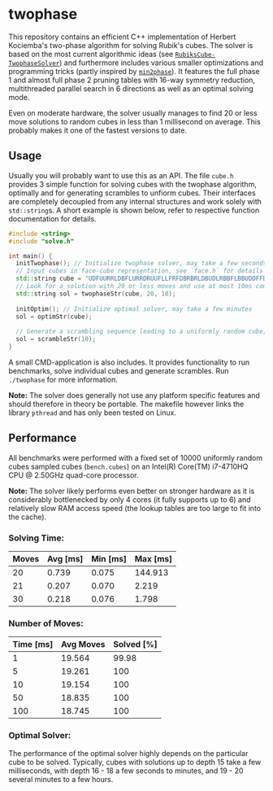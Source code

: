 # twophase

This repository contains an efficient C++ implementation of Herbert Kociemba's two-phase algorithm for solving Rubik's cubes. 
The solver is based on the most current algorithmic ideas (see [`RubiksCube-TwophaseSolver`](https://github.com/hkociemba/RubiksCube-TwophaseSolver)) and furthermore includes various smaller optimizations and programming tricks (partly inspired by [`min2phase`](https://github.com/cs0x7f/min2phase)).
It features the full phase 1 and almost full phase 2 pruning tables with 16-way symmetry reduction, multithreaded parallel search in 6 directions as well as an optimal solving mode.

Even on moderate hardware, the solver usually manages to find 20 or less move solutions to random cubes in less than 1 millisecond on average.
This probably makes it one of the fastest versions to date.

## Usage

Usually you will probably want to use this as an API. 
The file `cube.h` provides 3 simple function for solving cubes with the twophase algorithm, optimally and for generating scrambles to unfiorm cubes.
Their interfaces are completely decoupled from any internal structures and work solely with `std::string`s.
A short example is shown below, refer to respective function documentation for details.

```C++
#include <string>
#include "solve.h"

int main() {
  initTwophase(); // Initialize twophase solver, may take a few seconds
  // Input cubes in face-cube representation, see `face.h` for details
  std::string cube = "UDFUURRLDBFLURRDRUUFLLFRFDBRBRLDBUDLRBBFLBBUDDFFDBUFLL";
  // Look for a solution with 20 or less moves and use at most 10ms computation time
  std::string sol = twophaseStr(cube, 20, 10);
  
  initOptim(); // Initialize optimal solver, may take a few minutes
  sol = optimStr(cube);
  
  // Generate a scrambling sequence leading to a uniformly random cube; take at most 10ms
  sol = scrambleStr(10);
}
```

A small CMD-application is also includes. It provides functionality to run benchmarks, solve individual cubes and generate scrambles.
Run `./twophase` for more information.

**Note:** The solver does generally not use any platform specific features and should therefore in theory be portable. 
The makefile however links the library `pthread` and has only been tested on Linux.

## Performance

All benchmarks were performed with a fixed set of 10000 uniformly random cubes sampled cubes (`bench.cubes`) on an Intel(R) Core(TM) i7-4710HQ CPU @ 2.50GHz quad-core processor.

**Note:** The solver likely performs even better on stronger hardware as it is considerably bottlenecked by only 4 cores (it fully supports up to 6) and relatively slow RAM access speed (the lookup tables are too large to fit into the cache).

### Solving Time:

| Moves | Avg [ms] | Min [ms] | Max [ms] |
| ----- | -------- | -------- | -------- |
| 20    | 0.739    | 0.075    | 144.913  |
| 21    | 0.207    | 0.070    | 2.219    |
| 30    | 0.218    | 0.076    | 1.798    |

### Number of Moves:

| Time [ms] | Avg Moves | Solved [%] |
| --------- | --------- | ---------- |
| 1         | 19.564    | 99.98      |
| 5         | 19.261    | 100        |
| 10        | 19.154    | 100        |
| 50        | 18.835    | 100        |
| 100       | 18.745    | 100        |

### Optimal Solver:

The performance of the optimal solver highly depends on the particular cube to be solved. Typically, cubes with solutions up to depth 15 take a few milliseconds, with depth 16 - 18 a few seconds to minutes, and 19 - 20 several minutes to a few hours.
